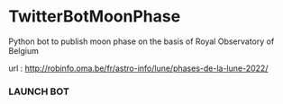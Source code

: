 # TwitterBotMoonPhase

Python bot to publish moon phase on the basis of Royal Observatory of Belgium

url : http://robinfo.oma.be/fr/astro-info/lune/phases-de-la-lune-2022/

### LAUNCH BOT 
